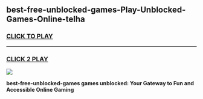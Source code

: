 
## best-free-unblocked-games-Play-Unblocked-Games-Online-telha
<h3>
<a href="https://premium76.site?title=best-free-unblocked-games&ref=24A">CLICK TO PLAY</a></h3>
<hr>

<h3>
<a href="https://premium76.site?title=best-free-unblocked-games&ref=24A">CLICK 2 PLAY</a>
  
</h3>

<a href="https://premium76.site?title=best-free-unblocked-games&ref=24A"><img src="https://clearcache.store/games.png"></a>


**best-free-unblocked-games games unblocked: Your Gateway to Fun and Accessible Online Gaming**
